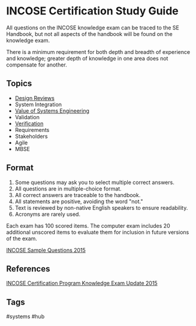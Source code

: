 # INCOSE Certification Study Guide

All questions on the INCOSE knowledge exam can be traced to the SE Handbook, but not all aspects of the handbook will be found on the knowledge exam.  

There is a minimum requirement for both depth and breadth of experience and knowledge; greater depth of knowledge in one area does not compensate for another.  

## Topics
* [Design Reviews](../202403252224)  
* System Integration
* [Value of Systems Engineering](../202403252242)  
* Validation
* [Verification](../202403252309)
* Requirements
* Stakeholders
* Agile
* MBSE

## Format
1. Some questions may ask you to select multiple correct answers.  
2. All questions are in multiple-choice format.  
3. All correct answers are traceable to the handbook.  
4. All statements are positive, avoiding the word "not."  
5. Text is reviewed by non-native English speakers to ensure readability.  
6. Acronyms are rarely used.  

Each exam has 100 scored items. The computer exam includes 20 additional unscored items to evaluate them for inclusion in future versions of the exam.  

[INCOSE Sample Questions 2015](../202403252153)

## References
[INCOSE Certification Program Knowledge Exam Update 2015](https://www.incose.org/docs/default-source/certification/incose-certification-knowledge-exam-update-wright-20150327.pdf?sfvrsn=8c8096c6_0)

## Tags
#systems #hub

